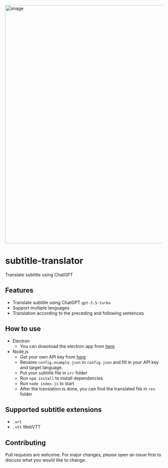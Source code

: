 <img width="762" alt="image" src="https://user-images.githubusercontent.com/16719720/222925676-227fd7a3-da34-4dd8-be34-7e5664a4e56b.png">

# subtitle-translator

Translate subtitle using ChatGPT

## Features

- Translate subtitle using ChatGPT `gpt-3.5-turbo`
- Support multiple languages
- Translation according to the preceding and following sentences

## How to use

- Electron
  - You can download the electron app from [here](https://github.com/gnehs/subtitle-translator-electron/releases)
- Node.js
  - Get your own API key from [here](https://platform.openai.com/account/api-keys)
  - Rename `config.example.json` to `config.json` and fill in your API key and target language.
  - Put your subtitle file in `src` folder
  - Run `npm install` to install dependencies
  - Run `node index.js` to start
  - After the translation is done, you can find the translated file in `res` folder

## Supported subtitle extensions

- `.srt`
- `.vtt` WebVTT

## Contributing

Pull requests are welcome. For major changes, please open an issue first to discuss what you would like to change.
